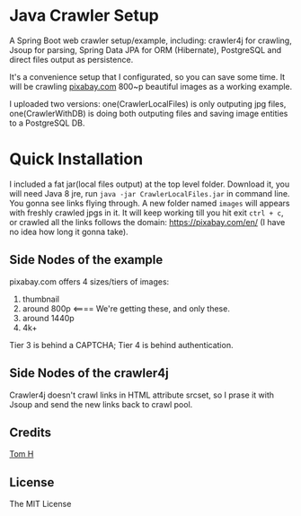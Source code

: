 # Java Crawler Setup

A Spring Boot web crawler setup/example, including:  crawler4j for crawling, Jsoup for parsing, Spring Data JPA for ORM (Hibernate), PostgreSQL and direct files output as persistence.

It's a convenience setup that I configurated, so you can save some time. It will be crawling [pixabay.com](https://pixabay.com/) 800~p beautiful images as a working example.

I uploaded two versions: one(CrawlerLocalFiles) is only outputing jpg files, one(CrawlerWithDB) is doing both outputing files and saving image entities to a PostgreSQL DB.


# Quick Installation

I included a fat jar(local files output) at the top level folder. Download it, you will need Java 8 jre, run `java -jar CrawlerLocalFiles.jar` in command line. You gonna see links flying through. A new folder named `images` will appears with freshly crawled jpgs in it. It will keep working till you hit exit `ctrl + c`, or crawled all the links follows the domain: https://pixabay.com/en/ (I have no idea how long it gonna take). 


## Side Nodes of the example

pixabay.com offers 4 sizes/tiers of images:

1. thumbnail 
2. around 800p  <==== We're getting these, and only these.
3. around 1440p
4. 4k+

Tier 3 is behind a CAPTCHA; Tier 4 is behind authentication.


## Side Nodes of the crawler4j

Crawler4j doesn't crawl links in HTML attribute srcset, so I prase it with Jsoup and send the new links back to crawl pool. 


## Credits

[Tom H](http://www.saturnringstation.com/portfolio)

## License

The MIT License
